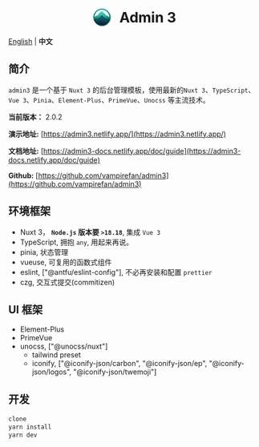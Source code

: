 <h1 align="center" style="width: 100%; display: flex; align-items: center; justify-content: center; gap: 1rem;" >
<img src='./src/public/image/logo/admin3.png' style="width: 36px; height: 36px">
Admin 3
</h1>

[English](./README.en-US.md) | **中文**

## 简介

`admin3` 是一个基于 `Nuxt 3` 的后台管理模板，使用最新的`Nuxt 3`、`TypeScript`、`Vue 3`、`Pinia`、`Element-Plus`、`PrimeVue`、`Unocss` 等主流技术。

**当前版本：** 2.0.2

**演示地址:** [https://admin3.netlify.app/](https://admin3.netlify.app/)

**文档地址:** [https://admin3-docs.netlify.app/doc/guide](https://admin3-docs.netlify.app/doc/guide)

**Github:** [https://github.com/vampirefan/admin3](https://github.com/vampirefan/admin3)

## 环境框架

- Nuxt 3， **`Node.js` 版本要 `>18.18`**, 集成 `Vue 3`
- TypeScript, 拥抱 `any`, 用起来再说。
- pinia, 状态管理
- vueuse, 可复用的函数式组件
- eslint, ["@antfu/eslint-config"], 不必再安装和配置 `prettier`
- czg, 交互式提交(commitizen)

## UI 框架

- Element-Plus
- PrimeVue
- unocss, ["@unocss/nuxt"]
  - tailwind preset
  - iconify, ["@iconify-json/carbon", "@iconify-json/ep", "@iconify-json/logos", "@iconify-json/twemoji"]

## 开发
```
clone
yarn install
yarn dev
```
